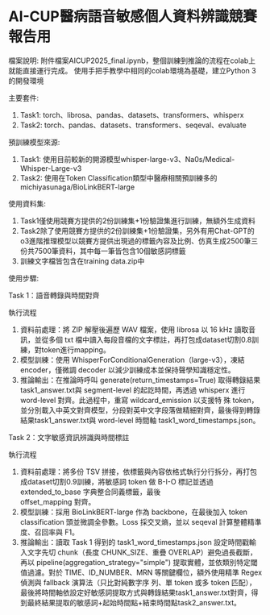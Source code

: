 # AI-CUP醫病語音敏感個人資料辨識競賽報告用
檔案說明:
附件檔案AICUP2025_final.ipynb，整個訓練到推論的流程在colab上就能直接運行完成。
使用手把手教學中相同的colab環境為基礎，建立Python 3的開發環境

主要套件:
1.	Task1: torch、librosa、pandas、datasets、transformers、whisperx
2.	Task2: torch、pandas、datasets、transformers、seqeval、evaluate

預訓練模型來源: 
1.	Task1: 使用目前較新的開源模型whisper-large-v3、Na0s/Medical-Whisper-Large-v3
2.	Task2: 使用在Token Classification類型中醫療相關預訓練多的michiyasunaga/BioLinkBERT-large

使用資料集:
1.	Task1僅使用競賽方提供的2份訓練集+1份驗證集進行訓練，無額外生成資料
2.	Task2除了使用競賽方提供的2份訓練集+1份驗證集，另外有用Chat-GPT的o3進階推理模型以競賽方提供出現過的標籤內容及比例、仿真生成2500筆三份共7500筆資料，其中每一筆皆包含10個敏感詞標籤
3.	訓練文字檔皆包含在training data.zip中

使用步驟:

Task 1：語音轉錄與時間對齊

執行流程

1.	資料前處理：將 ZIP 解壓後遍歷 WAV 檔案，使用 librosa 以 16 kHz 讀取音訊，並從多個 txt 檔中讀入每段音檔的文字標註，再打包成dataset切割0.8訓練，對token進行mapping。
2.	模型訓練：使用 WhisperForConditionalGeneration（large-v3），凍結 encoder，僅微調 decoder 以減少訓練成本並保持聲學知識穩定性。
3.	推論輸出：在推論時呼叫 generate(return_timestamps=True) 取得轉錄結果task1_answer.txt與 segment-level 的起訖時間，再透過 whisperx 進行 word-level 對齊。此過程中，重寫
    wildcard_emission 以支援特   殊 token，並分別載入中英文對齊模型，分段對英中文字段落做精細對齊，最後得到轉錄結果task1_answer.txt與 word-level 時間軸
    task1_word_timestamps.json。

Task 2：文字敏感資訊辨識與時間標註

執行流程

1.	資料前處理：將多份 TSV 拼接，依標籤與內容依格式執行分行拆分，再打包成dataset切割0.9訓練，將敏感詞 token 做 B-I-O 標記並透過 extended_to_base 字典整合同義標籤，最後  
    offset_mapping 對齊。
2.	模型訓練：採用 BioLinkBERT-large 作為 backbone，在最後加入 token classification 頭並微調全參數。Loss 採交叉熵，並以 seqeval 計算整體精準度、召回率與 F1。
3.	推論輸出：讀取 Task 1 得到的 task1_word_timestamps.json 設定時間戳輸入文字先切 chunk（長度 CHUNK_SIZE、重疊 OVERLAP）避免過長截斷，再以
    pipeline(aggregation_strategy="simple") 提取實體，並依類別特定閾值過濾。對於 TIME、ID_NUMBER、MRN 等關鍵欄位，額外使用精準 Regex 偵測與 fallback 演算法（只比對純數字序
  	列、單 token 或多 token 匹配），最後將時間軸依設定好敏感詞提取方式與轉錄結果task1_answer.txt對齊，得到最終結果提取的敏感詞+起始時間點+結束時間點task2_answer.txt。
